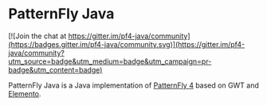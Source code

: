 # PatternFly Java

[![Join the chat at https://gitter.im/pf4-java/community](https://badges.gitter.im/pf4-java/community.svg)](https://gitter.im/pf4-java/community?utm_source=badge&utm_medium=badge&utm_campaign=pr-badge&utm_content=badge)

PatternFly Java is a Java implementation of [PatternFly 4](https://www.patternfly.org/v4/) based on GWT and [Elemento](https://github.com/hal/elemento). 